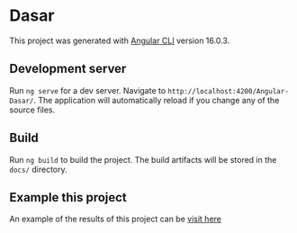 # Dasar

This project was generated with [Angular CLI](https://github.com/angular/angular-cli) version 16.0.3.

## Development server

Run `ng serve` for a dev server. Navigate to `http://localhost:4200/Angular-Dasar/`. The application will automatically reload if you change any of the source files.

## Build

Run `ng build` to build the project. The build artifacts will be stored in the `docs/` directory.

## Example this project

An example of the results of this project can be [visit here](https://fhrzdty31.github.io/Angular-Dasar/)
